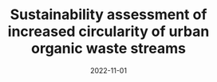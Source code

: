 ---
title: "Sustainability assessment of increased circularity of urban organic waste streams"
collection: publications
permalink: /publication/2022_Ddiba_et_al_Sustainability_assessment_circularity
date: 2022-11-01
venue: 'Sustainable Production and Consumption'
paperurl: '/files/publications/2022_Ddiba_et_al_Sustainability_assessment_circularity.pdf'
link: 'http://doi.org/10.1016/j.spc.2022.08.030'
#code: 'link to ISA dataverse goes here'
#github: 'link to github repo goes here'
citation: 'Ddiba, D., Ekener, E., Lindkvist, M. and Finnveden, G. 2022. &quot;Sustainability assessment of increased circularity of urban organic waste streams.&quot; <i>Sustainable Production and Consumption</i> 34, 114–129. doi:10.1016/j.spc.2022.08.030'
---